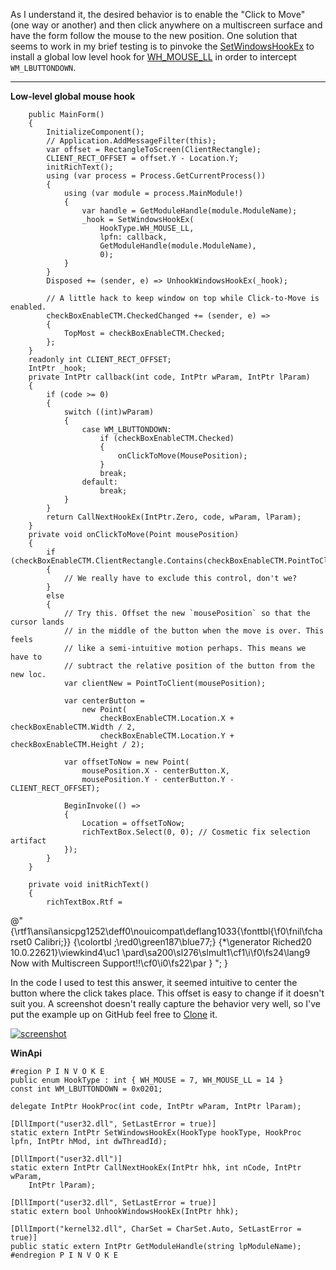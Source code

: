 As I understand it, the desired behavior is to enable the "Click to Move" (one way or another) and then click anywhere on a multiscreen surface and have the form follow the mouse to the new position. One solution that seems to work in my brief testing is to pinvoke the [SetWindowsHookEx](http://pinvoke.net/default.aspx/user32/SetWindowsHookEx.html) to install a global low level hook for [WH_MOUSE_LL](https://learn.microsoft.com/en-us/windows/win32/winmsg/about-hooks#wh_mouse_ll) in order to intercept `WM_LBUTTONDOWN`.
***

**Low-level global mouse hook**

        public MainForm()
        {
            InitializeComponent();
            // Application.AddMessageFilter(this);
            var offset = RectangleToScreen(ClientRectangle);
            CLIENT_RECT_OFFSET = offset.Y - Location.Y;
            initRichText();
            using (var process = Process.GetCurrentProcess())
            {
                using (var module = process.MainModule!)
                {
                    var handle = GetModuleHandle(module.ModuleName);
                    _hook = SetWindowsHookEx(
                        HookType.WH_MOUSE_LL,
                        lpfn: callback,
                        GetModuleHandle(module.ModuleName),
                        0);
                }
            }
            Disposed += (sender, e) => UnhookWindowsHookEx(_hook);

            // A little hack to keep window on top while Click-to-Move is enabled.
            checkBoxEnableCTM.CheckedChanged += (sender, e) =>
            {
                TopMost = checkBoxEnableCTM.Checked;
            };
        }
        readonly int CLIENT_RECT_OFFSET;
        IntPtr _hook;
        private IntPtr callback(int code, IntPtr wParam, IntPtr lParam)
        {
            if (code >= 0)
            {
                switch ((int)wParam)
                {
                    case WM_LBUTTONDOWN:
                        if (checkBoxEnableCTM.Checked)
                        {
                            onClickToMove(MousePosition);
                        }
                        break;
                    default:
                        break;
                }
            }
            return CallNextHookEx(IntPtr.Zero, code, wParam, lParam);
        }
        private void onClickToMove(Point mousePosition)
        {
            if (checkBoxEnableCTM.ClientRectangle.Contains(checkBoxEnableCTM.PointToClient(mousePosition)))
            {
                // We really have to exclude this control, don't we?
            }
            else
            {
                // Try this. Offset the new `mousePosition` so that the cursor lands
                // in the middle of the button when the move is over. This feels
                // like a semi-intuitive motion perhaps. This means we have to
                // subtract the relative position of the button from the new loc.
                var clientNew = PointToClient(mousePosition);

                var centerButton =
                    new Point(
                        checkBoxEnableCTM.Location.X + checkBoxEnableCTM.Width / 2,
                        checkBoxEnableCTM.Location.Y + checkBoxEnableCTM.Height / 2);

                var offsetToNow = new Point(
                    mousePosition.X - centerButton.X,
                    mousePosition.Y - centerButton.Y - CLIENT_RECT_OFFSET);

                BeginInvoke(() =>
                {
                    Location = offsetToNow;                    
                    richTextBox.Select(0, 0); // Cosmetic fix selection artifact
                });
            }
        }

        private void initRichText()
        {
            richTextBox.Rtf = 
@"{\rtf1\ansi\ansicpg1252\deff0\nouicompat\deflang1033{\fonttbl{\f0\fnil\fcharset0 Calibri;}}
{\colortbl ;\red0\green187\blue77;}
{\*\generator Riched20 10.0.22621}\viewkind4\uc1 
\pard\sa200\sl276\slmult1\cf1\i\f0\fs24\lang9 Now with Multiscreen Support!!\cf0\i0\fs22\par
}
 ";
        }

In the code I used to test this answer, it seemed intuitive to center the button where the click takes place. This offset is easy to change if it doesn't suit you. A screenshot doesn't really capture the behavior very well, so I've put the example up on GitHub feel free to [Clone](https://github.com/IVSoftware/move-with-mouse-click.git) it.


[![screenshot][1]][1]

**WinApi**


    #region P I N V O K E
    public enum HookType : int { WH_MOUSE = 7, WH_MOUSE_LL = 14 }
    const int WM_LBUTTONDOWN = 0x0201;

    delegate IntPtr HookProc(int code, IntPtr wParam, IntPtr lParam);

    [DllImport("user32.dll", SetLastError = true)]
    static extern IntPtr SetWindowsHookEx(HookType hookType, HookProc lpfn, IntPtr hMod, int dwThreadId);

    [DllImport("user32.dll")]
    static extern IntPtr CallNextHookEx(IntPtr hhk, int nCode, IntPtr wParam,
        IntPtr lParam);

    [DllImport("user32.dll", SetLastError = true)]
    static extern bool UnhookWindowsHookEx(IntPtr hhk);

    [DllImport("kernel32.dll", CharSet = CharSet.Auto, SetLastError = true)]
    public static extern IntPtr GetModuleHandle(string lpModuleName);
    #endregion P I N V O K E

  [1]: https://i.stack.imgur.com/r4b3S.png